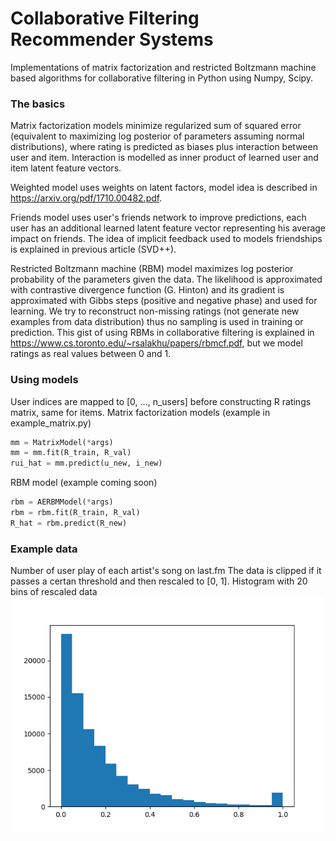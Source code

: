# Collaborative Filtering Recommender Systems
Implementations of matrix factorization and restricted Boltzmann machine based algorithms for collaborative filtering in Python using Numpy, Scipy.

### The basics
Matrix factorization models minimize regularized sum of squared error (equivalent to maximizing log posterior of parameters assuming normal distributions), where rating is predicted as biases plus interaction between user and item. Interaction is modelled as inner product of learned user and item latent feature vectors. 

Weighted model uses weights on latent factors, model idea is described in https://arxiv.org/pdf/1710.00482.pdf. 

Friends model uses user's friends network to improve predictions, each user has an additional learned latent feature vector representing his average impact on friends. The idea of implicit feedback used to models friendships is explained in previous article (SVD++).


Restricted Boltzmann machine (RBM) model maximizes log posterior probability of the parameters given the data. The likelihood is approximated with contrastive divergence function (G. Hinton) and its gradient is approximated with Gibbs steps (positive and negative phase) and used for learning. We try to reconstruct non-missing ratings (not generate new examples from data distribution) thus no sampling is used in training or prediction. This gist of using RBMs in collaborative filtering is explained in https://www.cs.toronto.edu/~rsalakhu/papers/rbmcf.pdf, but we model ratings as real values between 0 and 1.


### Using models
User indices are mapped to [0, ..., n_users] before constructing R ratings matrix, same for items.
Matrix factorization models (example in example_matrix.py)
```python
mm = MatrixModel(*args)
mm = mm.fit(R_train, R_val)
rui_hat = mm.predict(u_new, i_new)
```
RBM model (example coming soon)
```python
rbm = AERBMModel(*args)
rbm = rbm.fit(R_train, R_val)
R_hat = rbm.predict(R_new)
```

### Example data
Number of user play of each artist's song on last.fm The data is clipped if it passes a certan threshold and then rescaled to [0, 1].
Histogram with 20 bins of rescaled data
<img src="lastfm_ratings_hist.png">
